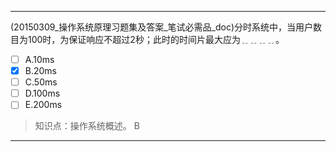 ---
(20150309_操作系统原理习题集及答案_笔试必需品_doc)分时系统中，当用户数目为100时，为保证响应不超过2秒；此时的时间片最大应为﹎﹎﹎﹎。
- [ ] A.10ms 
- [x] B.20ms 
- [ ] C.50ms 
- [ ] D.100ms 
- [ ] E.200ms

> 知识点：操作系统概述。
> B

---